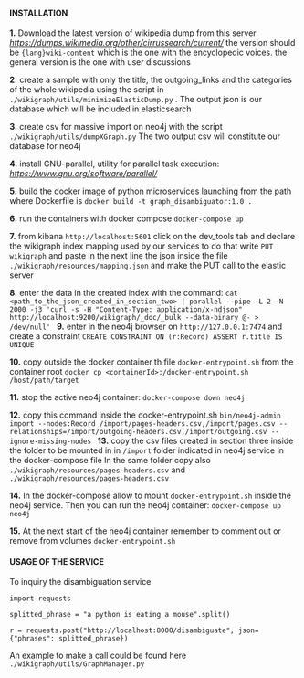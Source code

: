 #### **INSTALLATION**

**1.** Download the latest version of wikipedia dump from this server _https://dumps.wikimedia.org/other/cirrussearch/current/_
  the version should be `{lang}wiki-content` which is the one with the encyclopedic voices. the general version is the one with user discussions

**2.** create a sample with only the title, the outgoing_links and the categories of the whole wikipedia using the script in `./wikigraph/utils/minimizeElasticDump.py` .
 The output json is our database which will be included in elasticsearch

**3.** create csv for massive import on neo4j with the script `./wikigraph/utils/dumpXGraph.py` The two output csv 
 will constitute our database for neo4j

**4.** install GNU-parallel, utility for parallel task execution: _https://www.gnu.org/software/parallel/_

**5.** build the docker image of python microservices launching from the path where Dockerfile is
  `docker build -t graph_disambiguator:1.0 .`

**6.** run the containers with docker compose
   `docker-compose up`

**7.** from kibana `http://localhost:5601` click on the dev_tools tab and declare the wikigraph index mapping used by our services
   to do that write `PUT wikigraph` and paste in the next line the json inside
    the file `./wikigraph/resources/mapping.json` and make the PUT call to the elastic server

**8.** enter the data in the created index with the command:
  `cat <path_to_the_json_created_in_section_two> | parallel --pipe -L 2 -N 2000 -j3 'curl -s -H "Content-Type: application/x-ndjson" http://localhost:9200/wikigraph/_doc/_bulk --data-binary @- > /dev/null'
`
**9.** enter in the neo4j browser on `http://127.0.0.1:7474` and create a constraint
 `CREATE CONSTRAINT ON (r:Record) ASSERT r.title IS UNIQUE`

**10.** copy outside the docker container th file `docker-entrypoint.sh` from the container root `docker cp <containerId>:/docker-entrypoint.sh /host/path/target`

**11.** stop the active neo4j container: `docker-compose down neo4j`

**12.** copy this command inside the docker-entrypoint.sh `bin/neo4j-admin import --nodes:Record /import/pages-headers.csv,/import/pages.csv --relationships=/import/outgoing-headers.csv,/import/outgoing.csv --ignore-missing-nodes
`
**13.** copy the csv files created in section three inside the folder to be mounted in in `/import` folder indicated in neo4j service in the docker-compose file
        In the same folder copy also `./wikigraph/resources/pages-headers.csv` and `./wikigraph/resources/pages-headers.csv`
        
**14.** In the docker-compose allow to mount `docker-entrypoint.sh` inside the neo4j service. Then you can run the neo4j container: `docker-compose up neo4j`

**15.** At the next start of the neo4j container remember to comment out or remove from volumes `docker-entrypoint.sh` 

#### **USAGE OF THE SERVICE**

To inquiry the disambiguation service

`import requests`

`splitted_phrase = "a python is eating a mouse".split()`

`r = requests.post("http://localhost:8000/disambiguate", json={"phrases": splitted_phrase})`

An example to make a call could be found here `./wikigraph/utils/GraphManager.py`